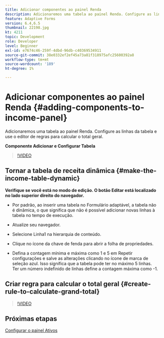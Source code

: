 ```yaml
---
title: Adicionar componentes ao painel Renda
description: Adicionaremos uma tabela ao painel Renda. Configure as linhas da tabela e use o editor de regras para calcular o total geral.
feature: Adaptive Forms
version: 6.4,6.5
thumbnail: 22198.jpg
kt: 4211
topic: Development
role: Developer
level: Beginner
exl-id: e7674c46-259f-4dbd-96db-c40369534911
source-git-commit: 38e0332ef2ef45a73a81f318975afc25600392a8
workflow-type: tm+mt
source-wordcount: '189'
ht-degree: 1%

---
```


# Adicionar componentes ao painel Renda {#adding-components-to-income-panel}

Adicionaremos uma tabela ao painel Renda. Configure as linhas da tabela e use o editor de regras para calcular o total geral.

**Componente Adicionar e Configurar Tabela**

>[!VIDEO](https://video.tv.adobe.com/v/22198?quality=12&learn=on)



## Tornar a tabela de receita dinâmica {#make-the-income-table-dynamic}

**Verifique se você está no modo de edição. O botão Editar está localizado no lado superior direito do navegador.**

* Por padrão, ao inserir uma tabela no Formulário adaptável, a tabela não é dinâmica, o que significa que não é possível adicionar novas linhas à tabela no tempo de execução.

* Atualize seu navegador.

* Selecione Linha1 na hierarquia de conteúdo.

* Clique no ícone da chave de fenda para abrir a folha de propriedades.

* Defina a contagem mínima e máxima como 1 e 5 em Repetir configurações e salve as alterações clicando no ícone de marca de seleção azul. Isso significa que a tabela pode ter no máximo 5 linhas. Ter um número indefinido de linhas define a contagem máxima como -1.

## Criar regra para calcular o total geral {#create-rule-to-calculate-grand-total}


>[!VIDEO](https://video.tv.adobe.com/v/22197?quality=12&learn=on)

## Próximas etapas

[Configurar o painel Ativos](./configuring-assets-panel.md)
